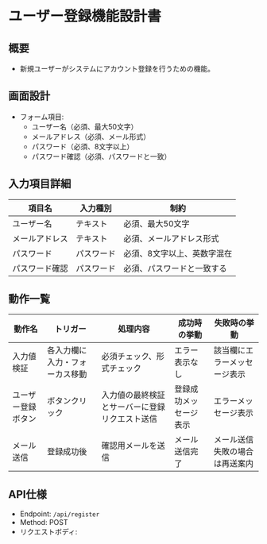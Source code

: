 # ユーザー登録機能設計書

## 概要
- 新規ユーザーがシステムにアカウント登録を行うための機能。

## 画面設計
- フォーム項目:
  - ユーザー名（必須、最大50文字）
  - メールアドレス（必須、メール形式）
  - パスワード（必須、8文字以上）
  - パスワード確認（必須、パスワードと一致）

## 入力項目詳細

| 項目名         | 入力種別 | 制約                         |
| -------------- | -------- | ---------------------------- |
| ユーザー名     | テキスト | 必須、最大50文字             |
| メールアドレス | テキスト | 必須、メールアドレス形式     |
| パスワード     | パスワード | 必須、8文字以上、英数字混在 |
| パスワード確認 | パスワード | 必須、パスワードと一致する      |

## 動作一覧

| 動作名             | トリガー                       | 処理内容                                               | 成功時の挙動                   | 失敗時の挙動                       |
| ------------------ | ------------------------------ | ------------------------------------------------------ | ------------------------------ | --------------------------------- |
| 入力値検証         | 各入力欄に入力・フォーカス移動 | 必須チェック、形式チェック                             | エラー表示なし                 | 該当欄にエラーメッセージ表示     |
| ユーザー登録ボタン | ボタンクリック                 | 入力値の最終検証とサーバーに登録リクエスト送信         | 登録成功メッセージ表示         | エラーメッセージ表示             |
| メール送信         | 登録成功後                     | 確認用メールを送信                                     | メール送信完了                 | メール送信失敗の場合は再送案内   |

## API仕様

- Endpoint: `/api/register`
- Method: POST
- リクエストボディ:

